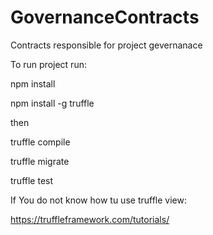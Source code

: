 # GovernanceContracts
Contracts responsible for project gevernanace


To run project run:

npm install

npm install -g truffle


then 

truffle compile

truffle migrate 

truffle test 


If You do not know how tu use truffle 
view:

https://truffleframework.com/tutorials/
